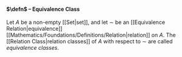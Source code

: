 #### $\defn$ – Equivalence Class
Let $A$ be a non-empty [[Set|set]], and let $\sim$ be an [[Equivalence Relation|equivalence]] [[Mathematics/Foundations/Definitions/Relation|relation]] on $A$. The [[Relation Class|relation classes]] of $A$ with respect to $\sim$ are called *equivalence classes*.